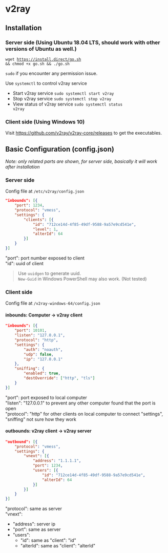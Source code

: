 # v2ray
## Installation
### Server side (Using Ubuntu 18.04 LTS, should work with other versions of Ubuntu as well.)
<code>wget https://install.direct/go.sh && chmod +x go.sh && ./go.sh</code>

<code>sudo</code> if you encounter any permission issue.

Use <code>systemctl</code> to control v2ray service
* Start v2ray service <code>sudo systemctl start v2ray</code>
* Stop v2ray service <code>sudo systemctl stop v2ray</code>
* View status of v2ray service <code>sudo systemctl status v2ray</code>

### Client side (Using Windows 10)
Visit https://github.com/v2ray/v2ray-core/releases to get the executables.

## Basic Configuration (config.json)
*Note: only related parts are shown, for server side, basically it will work after installation*
### Server side
Config file at <code>/etc/v2ray/config.json</code>
```json
"inbounds": [{
    "port": 1234,
    "protocol": "vmess",
    "settings": {
        "clients": [{
            "id": "712ce14d-4f85-49df-9588-9a57e9cd541e",
            "level": 1,
            "alterId": 64
        }]
    }
}]
```
"port": port number exposed to client\
"id": uuid of client
> Use <code>uuidgen</code> to generate uuid.\
> <code>New-Guid</code> in Windows PowerShell may also work. (Not tested)

### Client side
Config file at <code>/v2ray-windows-64/config.json</code>

#### inbounds: Computer -> v2ray client
```json
"inbounds": [{
    "port": 10101,
    "listen": "127.0.0.1",
    "protocol": "http",
    "settings": {
        "auth": "noauth",
        "udp": false,
        "ip": "127.0.0.1"
    },
    "sniffing": {
        "enabled": true,
        "destOverride": ["http", "tls"]
    }
}]
```
"port": port exposed to local computer\
"listen": "127.0.0.1" to prevent any other computer found that the port is open\
"protocol": "http" for other clients on local computer to connect
"settings", "sniffing" not sure how they work

#### outbounds: v2ray client -> v2ray server
```json
"outbound": [{
    "protocol": "vmess",
    "settings": {
        "vnext": [{
            "address": "1.1.1.1",
            "port": 1234,
            "users": [{
                "id": "712ce14d-4f85-49df-9588-9a57e9cd541e",
                "alterId": 64
            }]
        }]
    }
}]
```
"protocol": same as server\
"vnext":
- "address": server ip
- "port": same as server
- "users":
    - "id": same as "client": "id"
    - "alterId": same as "client": "alterId"
